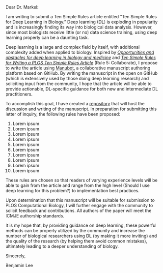 Dear Dr. Markel:

I am writing to submit a Ten Simple Rules article entitled “Ten Simple Rules for
Deep Learning in Biology.” Deep learning (DL) is exploding in popularity and is
increasingly finding its way into biological data analysis. However, since most
biologists receive little (or no) data science training, using deep learning
properly can be a daunting task.

Deep learning is a large and complex field by itself, with additional complexity
added when applied to biology. Inspired by [*Opportunities and obstacles for
deep learning in biology and medicine*](https://doi.org/10.1098/rsif.2017.0387)
and [*Ten Simple Rules for Writing a PLOS Ten Simple Rules
Article*](https://doi.org/10.1371/journal.pcbi.1003858) (Rule 5: Collaborate), I propose
to write the article using
[Manubot](https://github.com/greenelab/manubot-rootstock), a collaborative
manuscript authoring platform based on GitHub. By writing the manuscript in the
open on GitHub (which is extensively used by those doing deep learning research)
and soliciting input from the community, I hope that the article will be able to
provide actionable, DL-specific guidance for both new and intermediate DL
practitioners.


To accomplish this goal, I have created a
[repository](github.com/Benjamin-Lee/deep-rules) that will host the discussion
and writing of the manuscript. In preparation for submitting this letter of
inquiry, the following rules have been proposed:

<!-- just using 1. for each entry so that they can be more easily reordered -->

1. Lorem ipsum
1. Lorem ipsum
1. Lorem ipsum
1. Lorem ipsum
1. Lorem ipsum
1. Lorem ipsum
1. Lorem ipsum
1. Lorem ipsum
1. Lorem ipsum
1. Lorem ipsum

These rules are chosen so that readers of varying experience levels will be able to gain from the article and range from the high level (Should I use deep learning for this problem?) to implementation best practices.

Upon determination that this manuscript will be suitable for submission to PLOS Computational Biology, I will further engage with the community to solicit feedback and contributions. All authors of the paper will meet the ICMJE authorship standards.

It is my hope that, by providing guidance on deep learning, these powerful methods can be properly utilized by the community and increase the number of biological researchers using DL (by making it more inviting) and the quality of the research (by helping them avoid common mistakes), ultimately leading to a deeper understanding of biology.

Sincerely,

Benjamin Lee
